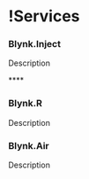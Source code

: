 # !Services

### Blynk.Inject

Description

\*\*\*\*

### Blynk.**R**

Description



### Blynk.Air

Description

